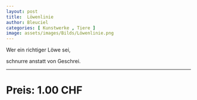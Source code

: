 ```yaml
---
layout: post
title:  Löwenlinie
author: Bleuciel
categories: [ Kunstwerke , Tiere ]
image: assets/images/Bilds/Löwenlinie.png
---
```


Wer ein richtiger Löwe sei,

schnurre anstatt von Geschrei.

-----

# Preis: 1.00 CHF
